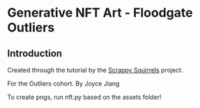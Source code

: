 # Generative NFT Art - Floodgate Outliers

## Introduction
Created through the tutorial by the [Scrappy Squirrels](https://www.scrappysquirrels.co/) project.

For the Outliers cohort. By Joyce Jiang

To create pngs, run nft.py based on the assets folder!